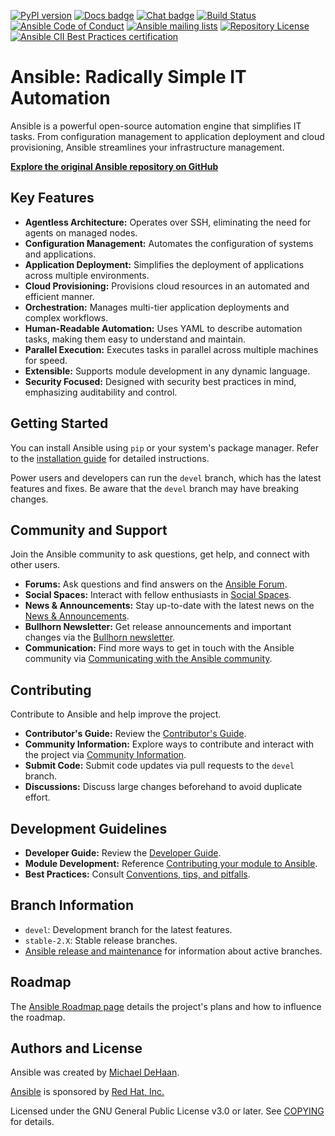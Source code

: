 [![PyPI version](https://img.shields.io/pypi/v/ansible-core.svg)](https://pypi.org/project/ansible-core)
[![Docs badge](https://img.shields.io/badge/docs-latest-brightgreen.svg)](https://docs.ansible.com/ansible/latest/)
[![Chat badge](https://img.shields.io/badge/chat-IRC-brightgreen.svg)](https://docs.ansible.com/ansible/devel/community/communication.html)
[![Build Status](https://dev.azure.com/ansible/ansible/_apis/build/status/CI?branchName=devel)](https://dev.azure.com/ansible/ansible/_build/latest?definitionId=20&branchName=devel)
[![Ansible Code of Conduct](https://img.shields.io/badge/code%20of%20conduct-Ansible-silver.svg)](https://docs.ansible.com/ansible/devel/community/code_of_conduct.html)
[![Ansible mailing lists](https://img.shields.io/badge/mailing%20lists-Ansible-orange.svg)](https://docs.ansible.com/ansible/devel/community/communication.html#mailing-list-information)
[![Repository License](https://img.shields.io/badge/license-GPL%20v3.0-brightgreen.svg)](COPYING)
[![Ansible CII Best Practices certification](https://bestpractices.coreinfrastructure.org/projects/2372/badge)](https://bestpractices.coreinfrastructure.org/projects/2372)

# Ansible: Radically Simple IT Automation

Ansible is a powerful open-source automation engine that simplifies IT tasks.  From configuration management to application deployment and cloud provisioning, Ansible streamlines your infrastructure management.

**[Explore the original Ansible repository on GitHub](https://github.com/ansible/ansible)**

## Key Features

*   **Agentless Architecture:** Operates over SSH, eliminating the need for agents on managed nodes.
*   **Configuration Management:** Automates the configuration of systems and applications.
*   **Application Deployment:** Simplifies the deployment of applications across multiple environments.
*   **Cloud Provisioning:** Provisions cloud resources in an automated and efficient manner.
*   **Orchestration:** Manages multi-tier application deployments and complex workflows.
*   **Human-Readable Automation:** Uses YAML to describe automation tasks, making them easy to understand and maintain.
*   **Parallel Execution:** Executes tasks in parallel across multiple machines for speed.
*   **Extensible:** Supports module development in any dynamic language.
*   **Security Focused:** Designed with security best practices in mind, emphasizing auditability and control.

## Getting Started

You can install Ansible using `pip` or your system's package manager.  Refer to the [installation guide](https://docs.ansible.com/ansible/latest/installation_guide/intro_installation.html) for detailed instructions.

Power users and developers can run the `devel` branch, which has the latest features and fixes.  Be aware that the `devel` branch may have breaking changes.

## Community and Support

Join the Ansible community to ask questions, get help, and connect with other users.

*   **Forums:** Ask questions and find answers on the [Ansible Forum](https://forum.ansible.com/c/help/6).
*   **Social Spaces:** Interact with fellow enthusiasts in [Social Spaces](https://forum.ansible.com/c/chat/4).
*   **News & Announcements:** Stay up-to-date with the latest news on the [News & Announcements](https://forum.ansible.com/c/news/5).
*   **Bullhorn Newsletter:** Get release announcements and important changes via the [Bullhorn newsletter](https://docs.ansible.com/ansible/devel/community/communication.html#the-bullhorn).
*   **Communication:** Find more ways to get in touch with the Ansible community via [Communicating with the Ansible community](https://docs.ansible.com/ansible/devel/community/communication.html).

## Contributing

Contribute to Ansible and help improve the project.

*   **Contributor's Guide:** Review the [Contributor's Guide](./.github/CONTRIBUTING.md).
*   **Community Information:** Explore ways to contribute and interact with the project via [Community Information](https://docs.ansible.com/ansible/devel/community).
*   **Submit Code:** Submit code updates via pull requests to the `devel` branch.
*   **Discussions:** Discuss large changes beforehand to avoid duplicate effort.

## Development Guidelines

*   **Developer Guide:** Review the [Developer Guide](https://docs.ansible.com/ansible/devel/dev_guide/).
*   **Module Development:** Reference [Contributing your module to Ansible](https://docs.ansible.com/ansible/devel/dev_guide/developing_modules_checklist.html).
*   **Best Practices:** Consult [Conventions, tips, and pitfalls](https://docs.ansible.com/ansible/devel/dev_guide/developing_modules_best_practices.html).

## Branch Information

*   `devel`: Development branch for the latest features.
*   `stable-2.X`: Stable release branches.
*   [Ansible release and maintenance](https://docs.ansible.com/ansible/devel/reference_appendices/release_and_maintenance.html) for information about active branches.

## Roadmap

The [Ansible Roadmap page](https://docs.ansible.com/ansible/devel/roadmap/) details the project's plans and how to influence the roadmap.

## Authors and License

Ansible was created by [Michael DeHaan](https://github.com/mpdehaan).

[Ansible](https://www.ansible.com) is sponsored by [Red Hat, Inc.](https://www.redhat.com)

Licensed under the GNU General Public License v3.0 or later.  See [COPYING](COPYING) for details.